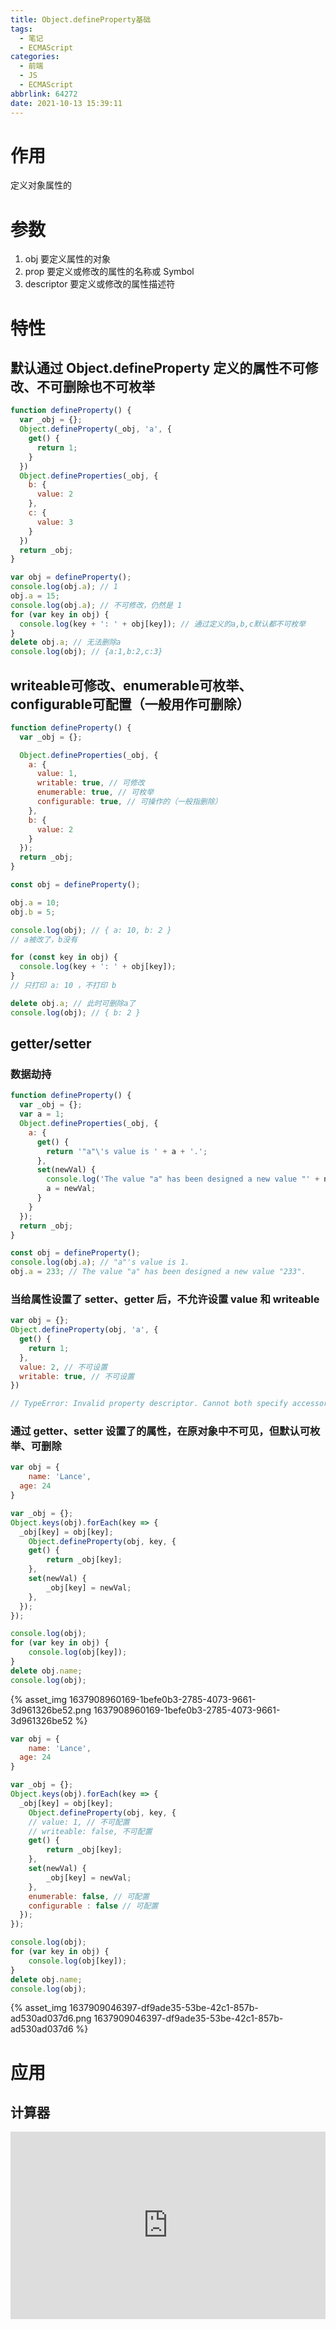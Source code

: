 ```yaml
---
title: Object.defineProperty基础
tags:
  - 笔记
  - ECMAScript
categories:
  - 前端
  - JS
  - ECMAScript
abbrlink: 64272
date: 2021-10-13 15:39:11
---
```


# 作用

定义对象属性的

<!-- more -->

# 参数

1. obj 要定义属性的对象
2. prop 要定义或修改的属性的名称或 Symbol
3. descriptor 要定义或修改的属性描述符

# 特性

## 默认通过 Object.defineProperty 定义的属性不可修改、不可删除也不可枚举

```js
function defineProperty() {
  var _obj = {};
  Object.defineProperty(_obj, 'a', {
    get() {
      return 1;
    }
  })
  Object.defineProperties(_obj, {
    b: {
      value: 2
    },
    c: {
      value: 3
    }
  })
  return _obj;
}

var obj = defineProperty();
console.log(obj.a); // 1
obj.a = 15;
console.log(obj.a); // 不可修改，仍然是 1
for (var key in obj) {
  console.log(key + ': ' + obj[key]); // 通过定义的a,b,c默认都不可枚举
}
delete obj.a; // 无法删除a
console.log(obj); // {a:1,b:2,c:3}
```

## writeable可修改、enumerable可枚举、configurable可配置（一般用作可删除）

```js
function defineProperty() {
  var _obj = {};

  Object.defineProperties(_obj, {
    a: {
      value: 1,
      writable: true, // 可修改
      enumerable: true, // 可枚举
      configurable: true, // 可操作的（一般指删除）
    },
    b: {
      value: 2
    }
  });
  return _obj;
}

const obj = defineProperty();

obj.a = 10;
obj.b = 5;

console.log(obj); // { a: 10, b: 2 }
// a被改了，b没有

for (const key in obj) {
  console.log(key + ': ' + obj[key]);
}
// 只打印 a: 10 ，不打印 b

delete obj.a; // 此时可删除a了
console.log(obj); // { b: 2 }
```

## getter/setter

### 数据劫持

```js
function defineProperty() {
  var _obj = {};
  var a = 1;
  Object.defineProperties(_obj, {
    a: {
      get() {
        return '"a"\'s value is ' + a + '.';
      },
      set(newVal) {
        console.log('The value "a" has been designed a new value "' + newVal + '".');
        a = newVal;
      }
    }
  });
  return _obj;
}

const obj = defineProperty();
console.log(obj.a); // "a"'s value is 1.
obj.a = 233; // The value "a" has been designed a new value "233".
```

### 当给属性设置了 setter、getter 后，不允许设置 value 和 writeable

```js
var obj = {};
Object.defineProperty(obj, 'a', {
  get() {
    return 1;
  },
  value: 2, // 不可设置
  writable: true, // 不可设置
})

// TypeError: Invalid property descriptor. Cannot both specify accessors and a value or writable attribute, #<Object>
```

### 通过 getter、setter 设置了的属性，在原对象中不可见，但默认可枚举、可删除

```js
var obj = {
	name: 'Lance',
  age: 24
}

var _obj = {};
Object.keys(obj).forEach(key => {
  _obj[key] = obj[key];
	Object.defineProperty(obj, key, {
  	get() {
    	return _obj[key];
    },
    set(newVal) {
    	_obj[key] = newVal;
    },
  });
});

console.log(obj);
for (var key in obj) {
	console.log(obj[key]);
}
delete obj.name;
console.log(obj);
```

{% asset_img 1637908960169-1befe0b3-2785-4073-9661-3d961326be52.png 1637908960169-1befe0b3-2785-4073-9661-3d961326be52 %}

```js
var obj = {
	name: 'Lance',
  age: 24
}

var _obj = {};
Object.keys(obj).forEach(key => {
  _obj[key] = obj[key];
	Object.defineProperty(obj, key, {
    // value: 1, // 不可配置
    // writeable: false, 不可配置
  	get() {
    	return _obj[key];
    },
    set(newVal) {
    	_obj[key] = newVal;
    },
    enumerable: false, // 可配置
    configurable : false // 可配置
  });
});

console.log(obj);
for (var key in obj) {
	console.log(obj[key]);
}
delete obj.name;
console.log(obj);
```

{% asset_img 1637909046397-df9ade35-53be-42c1-857b-ad530ad037d6.png 1637909046397-df9ade35-53be-42c1-857b-ad530ad037d6 %}

# 应用

## 计算器

<iframe height="300" style="width: 100%;" scrolling="no" title="Object.defineProperty计算器" src="https://codepen.io/JingW/embed/abVBrLw?default-tab=css%2Cresult" frameborder="no" loading="lazy" allowtransparency="true" allowfullscreen="true">
  See the Pen <a href="https://codepen.io/JingW/pen/abVBrLw">
  Object.defineProperty计算器</a> by JingW (<a href="https://codepen.io/JingW">@JingW</a>)
  on <a href="https://codepen.io">CodePen</a>.
</iframe>